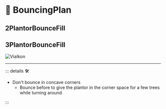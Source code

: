 # 🔻 <via>BouncingPlan</via>

## 2PlantorBounceFill

## 3PlantorBounceFill

![ViaIkon](/Ikon/Via_Ikon.png)

---

<!-- =================================================== -->
<!-- =================================================== -->
<!-- =================================================== -->
<!-- =================================================== -->
<!-- =================================================== -->
::: details 🛠

- Don't bounce in concave corners
    - Bounce before to give the plantor in the corner space for a few trees while turning around

:::
